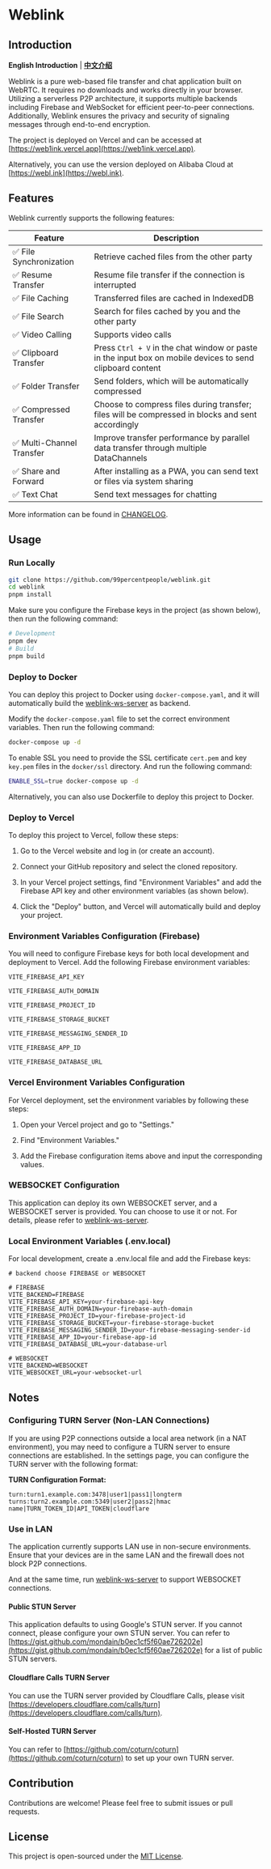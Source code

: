 # Weblink

## Introduction

**English Introduction** | [**中文介绍**](README_CN.md)

Weblink is a pure web-based file transfer and chat application built on WebRTC. It requires no downloads and works directly in your browser. Utilizing a serverless P2P architecture, it supports multiple backends including Firebase and WebSocket for efficient peer-to-peer connections. Additionally, Weblink ensures the privacy and security of signaling messages through end-to-end encryption.

The project is deployed on Vercel and can be accessed at [https://web1ink.vercel.app](https://web1ink.vercel.app).

Alternatively, you can use the version deployed on Alibaba Cloud at [https://webl.ink](https://webl.ink).

## Features

Weblink currently supports the following features:

| Feature                   | Description                                                                                               |
| ------------------------- | --------------------------------------------------------------------------------------------------------- |
| ✅ File Synchronization   | Retrieve cached files from the other party                                                                |
| ✅ Resume Transfer        | Resume file transfer if the connection is interrupted                                                     |
| ✅ File Caching           | Transferred files are cached in IndexedDB                                                                 |
| ✅ File Search            | Search for files cached by you and the other party                                                        |
| ✅ Video Calling          | Supports video calls                                                                                      |
| ✅ Clipboard Transfer     | Press `Ctrl + V` in the chat window or paste in the input box on mobile devices to send clipboard content |
| ✅ Folder Transfer        | Send folders, which will be automatically compressed                                                      |
| ✅ Compressed Transfer    | Choose to compress files during transfer; files will be compressed in blocks and sent accordingly         |
| ✅ Multi-Channel Transfer | Improve transfer performance by parallel data transfer through multiple DataChannels                      |
| ✅ Share and Forward      | After installing as a PWA, you can send text or files via system sharing                                  |
| ✅ Text Chat              | Send text messages for chatting                                                                           |

More information can be found in [CHANGELOG](CHANGELOG.md).

## Usage

### Run Locally

```bash
git clone https://github.com/99percentpeople/weblink.git
cd weblink
pnpm install
```

Make sure you configure the Firebase keys in the project (as shown below), then run the following command:

```bash
# Development
pnpm dev
# Build
pnpm build
```

### Deploy to Docker

You can deploy this project to Docker using `docker-compose.yaml`, and it will automatically build the [weblink-ws-server](https://github.com/99percentpeople/weblink-ws-server) as backend.

Modify the `docker-compose.yaml` file to set the correct environment variables. Then run the following command:

```bash
docker-compose up -d
```

To enable SSL you need to provide the SSL certificate `cert.pem` and key `key.pem` files in the `docker/ssl` directory. And run the following command:

```bash
ENABLE_SSL=true docker-compose up -d
```

Alternatively, you can also use Dockerfile to deploy this project to Docker.

### Deploy to Vercel

To deploy this project to Vercel, follow these steps:

1. Go to the Vercel website and log in (or create an account).

2. Connect your GitHub repository and select the cloned repository.

3. In your Vercel project settings, find "Environment Variables" and add the Firebase API key and other environment variables (as shown below).

4. Click the "Deploy" button, and Vercel will automatically build and deploy your project.

### Environment Variables Configuration (Firebase)

You will need to configure Firebase keys for both local development and deployment to Vercel. Add the following Firebase environment variables:

`VITE_FIREBASE_API_KEY`

`VITE_FIREBASE_AUTH_DOMAIN`

`VITE_FIREBASE_PROJECT_ID`

`VITE_FIREBASE_STORAGE_BUCKET`

`VITE_FIREBASE_MESSAGING_SENDER_ID`

`VITE_FIREBASE_APP_ID`

`VITE_FIREBASE_DATABASE_URL`

### Vercel Environment Variables Configuration

For Vercel deployment, set the environment variables by following these steps:

1. Open your Vercel project and go to "Settings."

2. Find "Environment Variables."

3. Add the Firebase configuration items above and input the corresponding values.

### WEBSOCKET Configuration

This application can deploy its own WEBSOCKET server, and a WEBSOCKET server is provided. You can choose to use it or not. For details, please refer to [weblink-ws-server](https://github.com/99percentpeople/weblink-ws-server).

### Local Environment Variables (.env.local)

For local development, create a .env.local file and add the Firebase keys:

```env
# backend choose FIREBASE or WEBSOCKET

# FIREBASE
VITE_BACKEND=FIREBASE
VITE_FIREBASE_API_KEY=your-firebase-api-key
VITE_FIREBASE_AUTH_DOMAIN=your-firebase-auth-domain
VITE_FIREBASE_PROJECT_ID=your-firebase-project-id
VITE_FIREBASE_STORAGE_BUCKET=your-firebase-storage-bucket
VITE_FIREBASE_MESSAGING_SENDER_ID=your-firebase-messaging-sender-id
VITE_FIREBASE_APP_ID=your-firebase-app-id
VITE_FIREBASE_DATABASE_URL=your-database-url

# WEBSOCKET
VITE_BACKEND=WEBSOCKET
VITE_WEBSOCKET_URL=your-websocket-url
```

## Notes

### Configuring TURN Server (Non-LAN Connections)

If you are using P2P connections outside a local area network (in a NAT environment), you may need to configure a TURN server to ensure connections are established. In the settings page, you can configure the TURN server with the following format:

**TURN Configuration Format:**

```plaintext
turn:turn1.example.com:3478|user1|pass1|longterm
turns:turn2.example.com:5349|user2|pass2|hmac
name|TURN_TOKEN_ID|API_TOKEN|cloudflare
```

### Use in LAN

The application currently supports LAN use in non-secure environments. Ensure that your devices are in the same LAN and the firewall does not block P2P connections.

And at the same time, run [weblink-ws-server](https://github.com/99percentpeople/weblink-ws-server) to support WEBSOCKET connections.

#### Public STUN Server

This application defaults to using Google's STUN server. If you cannot connect, please configure your own STUN server. You can refer to [https://gist.github.com/mondain/b0ec1cf5f60ae726202e](https://gist.github.com/mondain/b0ec1cf5f60ae726202e) for a list of public STUN servers.

#### Cloudflare Calls TURN Server

You can use the TURN server provided by Cloudflare Calls, please visit [https://developers.cloudflare.com/calls/turn](https://developers.cloudflare.com/calls/turn).

#### Self-Hosted TURN Server

You can refer to [https://github.com/coturn/coturn](https://github.com/coturn/coturn) to set up your own TURN server.

## Contribution

Contributions are welcome! Please feel free to submit issues or pull requests.

## License

This project is open-sourced under the [MIT License](LICENSE).
